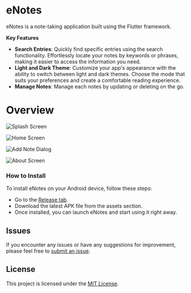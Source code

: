 # eNotes

eNotes is a note-taking application built using the Flutter framework.

**Key Features**

- **Search Entries**: Quickly find specific entries using the search functionality. Effortlessly locate your notes by keywords or phrases, making it easier to access the information you need.
- **Light and Dark Theme**: Customize your app's appearance with the ability to switch between light and dark themes. Choose the mode that suits your preferences and create a comfortable reading experience.
- **Manage Notes**: Manage each notes by updating or deleting on the go.

# Overview
![Splash Screen](https://imgur.com/mnOITy3.png)

![Home Screen](https://imgur.com/hpn9Bgl.png)

![Add Note Dialog](https://imgur.com/YO65mRC.png)

![About Screen](https://imgur.com/gCBTg18.png)

### How to Install

To install eNotes on your Android device, follow these steps:

- Go to the [Release tab](https://github.com/PS-Hitori/eNotes/releases).
- Download the latest APK file from the assets section.
- Once installed, you can launch eNotes and start using it right away.

## Issues

If you encounter any issues or have any suggestions for improvement, please feel free to [submit an issue](https://github.com/PS-Hitori/eNotes/issues).

## License

This project is licensed under the [MIT License](https://opensource.org/licenses/MIT).
